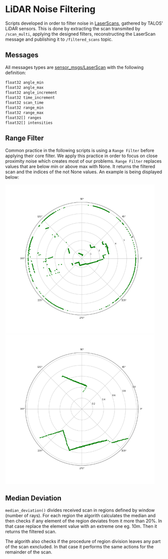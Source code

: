 # LiDAR Noise Filtering

Scripts developed in order to filter noise in [LaserScans](http://docs.ros.org/en/noetic/api/sensor_msgs/html/msg/LaserScan.html), gathered by TALOS' LiDAR sensors. This is done by extracting the scan transmited by `/scan_multi`, applying the designed filters, reconstructing the LaserScan message and publishing it to `/filtered_scans` topic.

## Messages 

All messages types are [sensor_msgs/LaserScan](http://docs.ros.org/en/api/sensor_msgs/html/msg/LaserScan.html) with the following definition:
```
float32 angle_min
float32 angle_max
float32 angle_increment
float32 time_increment
float32 scan_time
float32 range_min
float32 range_max
float32[] ranges
float32[] intensities
```
## Range Filter

Common practice in the following scripts is using a `Range Filter` before applying their core filter. We apply this practice in order to focus on close proximity noise which creates most of our problems. `Range Filter` replaces values that are below min or above max with None. It returns the filtered scan and the indices of the not None values. An example is being displayed below:

<img src="Images/original_scan.png" alt="original_scan" width="475" height="475"/> <img src="Images/range_filter.png" alt="range_filter" width="475" height="475"/>

## Median Deviation

`median_deviation()` divides received scan in regions defined by window (number of rays). For each region the algorith calculates the median and then checks if any element of the region deviates from it more than 20%. In that case replace the element value with an extreme one eg. 10m. Then it returns the filtered scan.

The algorith also checks if the procedure of region division leaves any part of the scan exncluded. In that case it performs the same actions for the remainder of the scan.
